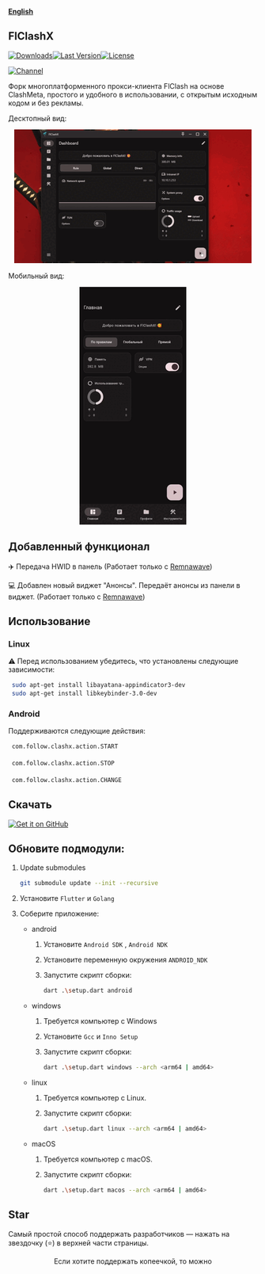 <div>

[**English**](README_EN.md)

</div>

## FlClashX

[![Downloads](https://img.shields.io/github/downloads/pluralplay/FlClashX/total?style=flat-square&logo=github)](https://github.com/pluralplay/FlClashX/releases/)[![Last Version](https://img.shields.io/github/release/pluralplay/FlClashX/all.svg?style=flat-square)](https://github.com/pluralplay/FlClashX/releases/)[![License](https://img.shields.io/github/license/pluralplay/FlClashX?style=flat-square)](LICENSE)

[![Channel](https://img.shields.io/badge/Telegram-Channel-blue?style=flat-square&logo=telegram)](https://t.me/FlClashX)

Форк многоплатформенного прокси-клиента FlClash на основе ClashMeta, простого и удобного в использовании, с открытым исходным кодом и без рекламы.

Десктопный вид:
<p style="text-align: center;">
    <img alt="desktop" src="snapshots/desktop.gif">
</p>

Мобильный вид:
<p style="text-align: center;">
    <img alt="mobile" src="snapshots/mobile.gif">
</p>

## Добавленный функционал

✈️ Передача HWID в панель (Работает только с <a href="https://github.com/remnawave/panel">Remnawave</a>)

💻 Добавлен новый виджет "Анонсы". Передаёт анонсы из панели в виджет. (Работает только с <a href="https://github.com/remnawave/panel">Remnawave</a>)



## Использование

### Linux

⚠️ Перед использованием убедитесь, что установлены следующие зависимости:

   ```bash
    sudo apt-get install libayatana-appindicator3-dev
    sudo apt-get install libkeybinder-3.0-dev
   ```

### Android

Поддерживаются следующие действия:

   ```bash
    com.follow.clashx.action.START
    
    com.follow.clashx.action.STOP
    
    com.follow.clashx.action.CHANGE
   ```

## Скачать

<a href="https://github.com/pluralplay/FlClashX/releases"><img alt="Get it on GitHub" src="snapshots/get-it-on-github.svg" width="200px"/></a>

## Обновите подмодули:

1. Update submodules
   ```bash
   git submodule update --init --recursive
   ```

2. Установите `Flutter` и `Golang`

3. Соберите приложение:

    - android

        1. Установите  `Android SDK` ,  `Android NDK`

        2. Установите переменную окружения `ANDROID_NDK`

        3. Запустите скрипт сборки:

           ```bash
           dart .\setup.dart android
           ```

    - windows

        1. Требуется компьютер с Windows

        2. Установите   `Gcc` и `Inno Setup`

        3. Запустите скрипт сборки:

           ```bash
           dart .\setup.dart windows --arch <arm64 | amd64>
           ```

    - linux

        1. Требуется компьютер с Linux.

        2. Запустите скрипт сборки:

           ```bash
           dart .\setup.dart linux --arch <arm64 | amd64>
           ```

    - macOS

        1. Требуется компьютер с macOS.

        2. Запустите скрипт сборки:

           ```bash
           dart .\setup.dart macos --arch <arm64 | amd64>
           ```

## Star

Самый простой способ поддержать разработчиков — нажать на звездочку (⭐) в верхней части страницы.

<p style="text-align: center;">
Если хотите поддержать копеечкой, то можно <a href="https://t.me/tribute/app?startapp=dtyh>сюда</a>
</p>
